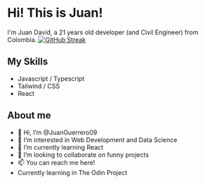 # Hi! This is Juan!
I'm Juan David, a 21 years old developer (and Civil Engineer) from Colombia.
[![GitHub Streak](https://streak-stats.demolab.com/?user=JuanGuerrero09)](https://git.io/streak-stats)

## My Skills
- Javascript / Typescript
- Tailwind / CSS
- React

## About me


- 👋 Hi, I’m @JuanGuerrero09
- 👀 I’m interested in Web Development and Data Science
- 🌱 I’m currently learning React
- 💞️ I’m looking to collaborate on funny projects
- 📫 You can reach me here!
- Currently learning in The Odin Project

<!--START_SECTION:waka-->
<!--END_SECTION:waka-->

<!---
JuanGuerrero09/JuanGuerrero09 is a ✨ special ✨ repository because its `README.md` (this file) appears on your GitHub profile.
You can click the Preview link to take a look at your changes.
--->
